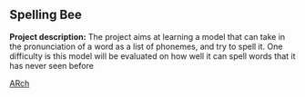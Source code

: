 ## Spelling Bee

**Project description:** 
The project aims at learning a model that can take in the pronunciation of a word as a list of phonemes, and try to spell it. One difficulty is this model will be evaluated on how well it can spell words that it has never seen before

<a href='certies/Architecting Google Kubernates.pdf'>ARch</a>
